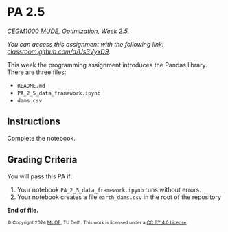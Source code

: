 # PA 2.5

_[CEGM1000 MUDE](http://mude.citg.tudelft.nl/), Optimization, Week 2.5._

_You can access this assignment with the following link: [classroom.github.com/a/Us3VyxD9](https://classroom.github.com/a/Us3VyxD9)._

This week the programming assignment introduces the Pandas library. There are three files:
- `README.md`
- `PA_2_5_data_framework.ipynb`
- `dams.csv`

## Instructions

Complete the notebook.

## Grading Criteria

You will pass this PA if:
1. Your notebook `PA_2_5_data_framework.ipynb` runs without errors.
2. Your notebook creates a file `earth_dams.csv` in the root of the repository

**End of file.**

<span style="font-size: 75%">
&copy; Copyright 2024 <a rel="MUDE" href="http://mude.citg.tudelft.nl/">MUDE</a>, TU Delft. This work is licensed under a <a rel="license" href="http://creativecommons.org/licenses/by/4.0/">CC BY 4.0 License</a>.